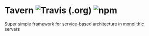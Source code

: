 # Tavern ![Travis (.org)](https://img.shields.io/travis/nksaraf/tavern.svg?style=popout-square) ![npm](https://img.shields.io/npm/v/tavern.svg?style=popout-square)
Super simple framework for service-based architecture in monolithic servers

